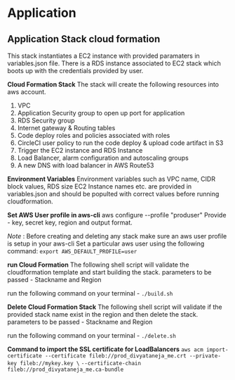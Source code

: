 # Application 

## Application Stack cloud formation

This stack instantiates a EC2 instance with provided paramaters in variables.json file. There is a RDS instance associated to
EC2 stack which boots up with the credentials provided by user. 

**Cloud Formation Stack**
The stack will create the following resources into aws account.
1. VPC
2. Application Security group to open up port for application
3. RDS Security group 
4. Internet gateway & Routing tables
5. Code deploy roles and policies associated with roles
6. CircleCI user policy to run the code deploy & upload code artifact in S3 
6. Trigger the EC2 instance and RDS Instance
7. Load Balancer, alarm configuration and autoscaling groups
8. A new DNS with load balancer in AWS Route53


**Environment Variables**
Environment variables such as VPC name, CIDR block values, RDS size EC2 Instance names etc. are provided in variables.json 
and should be populted with correct values before running cloudformation.

**Set AWS User profile in aws-cli**
aws configure --profile "produser"
Provide - key, secret key, region and output format.

_Note_ : Before creating and deleting any stack make sure an aws user profile is setup in your aws-cli
Set a particular aws user using the following command:
`export AWS_DEFAULT_PROFILE=user`

**run Cloud Formation**
The following shell script will validate the cloudformation template and start building the stack.
parameters to be passed - Stackname and Region

run the following command on your terminal - `./build.sh`

 **Delete Cloud Formation Stack**
The following shell script will validate if the provided stack name exist in the region and then delete the stack.
parameters to be passed - Stackname and Region

run the following command on your terminal - `./delete.sh`

**Command to import the SSL certificate for LoadBalancers**
`aws acm import-certificate --certificate fileb://prod_divyataneja_me.crt --private-key fileb://mykey.key \`
`--certificate-chain fileb://prod_divyataneja_me.ca-bundle`
